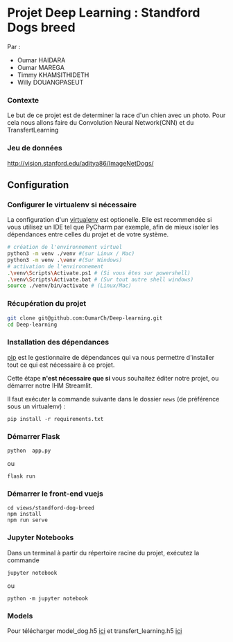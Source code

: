 # Projet Deep Learning : Standford Dogs breed

Par :
- Oumar HAIDARA
- Oumar MAREGA
- Timmy KHAMSITHIDETH
- Willy DOUANGPASEUT

### Contexte
Le but de ce projet est de determiner la race d'un chien avec un photo.
Pour cela nous allons faire du Convolution Neural Network(CNN) et du TransfertLearning
### Jeu de données

http://vision.stanford.edu/aditya86/ImageNetDogs/

## Configuration

### Configurer le virtualenv si nécessaire
    
La configuration d'un [virtualenv](https://virtualenv.pypa.io/en/stable/) est optionelle. Elle est recommendée si vous utilisez un IDE tel que PyCharm par exemple, afin de mieux isoler les dépendances entre celles du projet et de votre système. 
```sh
# création de l'environnement virtuel
python3 -m venv ./venv #(sur Linux / Mac)
python3 -m venv .\venv #(Sur Windows)
# activation de l'environnement
.\venv\Scripts\Activate.ps1 # (Si vous êtes sur powershell)
.\venv\Scripts\Activate.bat # (Sur tout autre shell windows)
source ./venv/bin/activate # (Linux/Mac) 
```

### Récupération du projet

```sh
git clone git@github.com:OumarCh/Deep-learning.git
cd Deep-learning
```

### Installation des dépendances
[pip](https://pypi.python.org/pypi/pip) est le gestionnaire de dépendances qui
va nous permettre d'installer tout ce qui est nécessaire à ce projet.

Cette étape **n'est nécessaire que si** vous souhaitez éditer notre projet, ou démarrer notre IHM Streamlit.

Il faut exécuter la commande suivante dans le dossier `news` (de préférence sous un virtualenv) :

`pip install -r requirements.txt`

### Démarrer Flask

```
python	app.py
```

ou

```
flask run
```

### Démarrer le front-end vuejs

```
cd views/standford-dog-breed
npm install
npm run serve
```

### Jupyter Notebooks

Dans un terminal à partir du répertoire racine du projet, exécutez la commande

```
jupyter notebook
```
ou
```
python -m jupyter notebook
```

### Models

Pour télécharger model_dog.h5  [ici](https://drive.google.com/file/d/1ZKChkrjc2K05_G10XP7u0GFFQKpjS8FU/view?usp=sharing)
et transfert_learning.h5  [ici](https://drive.google.com/file/d/1RNyT8HTqpujAm_BoWt1oGhwRKjaefrEC/view)
